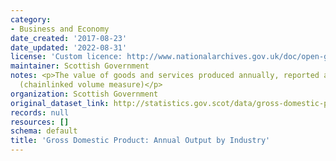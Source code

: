 ```yaml
---
category:
- Business and Economy
date_created: '2017-08-23'
date_updated: '2022-08-31'
license: 'Custom licence: http://www.nationalarchives.gov.uk/doc/open-government-licence/version/3/'
maintainer: Scottish Government
notes: <p>The value of goods and services produced annually, reported as an index
  (chainlinked volume measure)</p>
organization: Scottish Government
original_dataset_link: http://statistics.gov.scot/data/gross-domestic-product-annual-output-by-industry
records: null
resources: []
schema: default
title: 'Gross Domestic Product: Annual Output by Industry'
---
```

